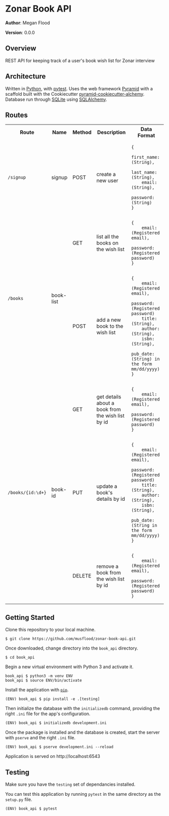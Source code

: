 # Zonar Book API

**Author**: Megan Flood

**Version**: 0.0.0

## Overview
REST API for keeping track of a user's book wish list for Zonar interview

## Architecture
Written in [Python](https://www.python.org/), with [pytest](https://docs.pytest.org/en/latest/). Uses the web framework [Pyramid](https://trypyramid.com/) with a scaffold built with the Cookiecutter [pyramid-cookiecutter-alchemy](https://github.com/Pylons/pyramid-cookiecutter-alchemy). Database run through [SQLite](https://sqlite.org/index.html) using [SQLAlchemy](http://www.sqlalchemy.org/).

## Routes

<table>
    <tr>
        <th>Route</th>
        <th>Name</th>
        <th>Method</th>
        <th>Description</th>
        <th>Data Format</th>
    </tr>
    <tr>
        <td><code>/signup</code></td>
        <td>signup</td>
        <td>POST</td>
        <td>create a new user</td>
        <td><pre>
<code>{
    first_name: (String),
    last_name: (String),
    email: (String),
    password: (String)
}</code></pre></td>
    </tr>
    <tr>
        <td rowspan="2"><code>/books</code></td>
        <td rowspan="2">book-list</td>
        <td>GET</td>
        <td>list all the books on the wish list</td>
        <td><pre>
<code>{
    email: (Registered email),
    password: (Registered password)
}</code></pre></td>
    </tr>
    <tr>
        <td>POST</td>
        <td>add a new book to the wish list</td>
        <td><pre>
<code>{
    email: (Registered email),
    password: (Registered password)
    title: (String),
    author: (String),
    isbn: (String),
    pub_date: (String) in the form mm/dd/yyyy)
}</code></pre></td>
    </tr>
    <tr>
        <td rowspan="3"><code>/books/{id:\d+}</code></td>
        <td rowspan="3">book-id</td>
        <td>GET</td>
        <td>get details about a book from the wish list by id</td>
        <td><pre>
<code>{
    email: (Registered email),
    password: (Registered password)
}</code></pre></td>
    </tr>
    <tr>
        <td>PUT</td>
        <td>update a book's details by id</td>
        <td><pre>
<code>{
    email: (Registered email),
    password: (Registered password)
    title: (String),
    author: (String),
    isbn: (String),
    pub_date: (String in the form mm/dd/yyyy)
}</code></pre></td>
    </tr>
    <tr>
        <td>DELETE</td>
        <td>remove a book from the wish list by id</td>
        <td><pre>
<code>{
    email: (Registered email),
    password: (Registered password)
}</code></pre></td>
    </tr>

</table>

## Getting Started

Clone this repository to your local machine.
```
$ git clone https://github.com/musflood/zonar-book-api.git
```

Once downloaded, change directory into the `book_api` directory.
```
$ cd book_api
```

Begin a new virtual environment with Python 3 and activate it.
```
book_api $ python3 -m venv ENV
book_api $ source ENV/bin/activate
```

Install the application with [`pip`](https://pip.pypa.io/en/stable/installing/).
```
(ENV) book_api $ pip install -e .[testing]
```

Then initialize the database with the `initializedb` command, providing the right `.ini` file for the app's configuration.
```
(ENV) book_api $ initializedb development.ini
```

Once the package is installed and the database is created, start the server with `pserve` and the right `.ini` file.
```
(ENV) book_api $ pserve development.ini --reload
```

Application is served on http://localhost:6543

## Testing
Make sure you have the `testing` set of dependancies installed.

You can test this application by running `pytest` in the same directory as the `setup.py` file.
```
(ENV) book_api $ pytest
```
